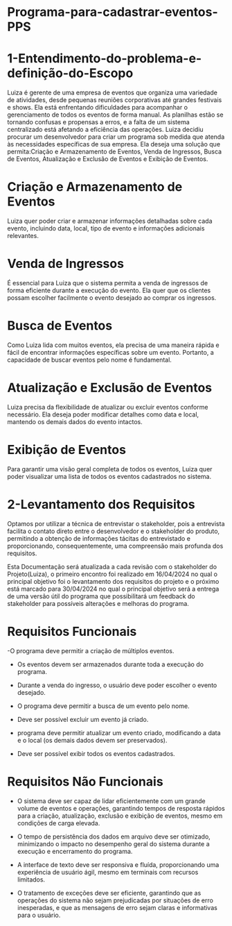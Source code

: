 # Programa-para-cadastrar-eventos-PPS
# 1-Entendimento-do-problema-e-definição-do-Escopo
Luiza é gerente de uma empresa de eventos que organiza uma variedade de atividades, desde pequenas reuniões corporativas até grandes festivais e shows. Ela está enfrentando dificuldades para acompanhar o gerenciamento de todos os eventos de forma manual. As planilhas estão se tornando confusas e propensas a erros, e a falta de um sistema centralizado está afetando a eficiência das operações. Luiza decidiu procurar um desenvolvedor para criar um programa sob medida que atenda às necessidades específicas de sua empresa. Ela deseja uma solução que permita:Criação e Armazenamento de Eventos, Venda de Ingressos, Busca de Eventos, Atualização e Exclusão de Eventos e Exibição de Eventos.

# Criação e Armazenamento de Eventos
Luiza quer poder criar e armazenar informações detalhadas sobre cada evento, incluindo data, local, tipo de evento e informações adicionais relevantes.
# Venda de Ingressos
É essencial para Luiza que o sistema permita a venda de ingressos de forma eficiente durante a execução do evento. Ela quer que os clientes possam escolher facilmente o evento desejado ao comprar os ingressos.
# Busca de Eventos
Como Luiza lida com muitos eventos, ela precisa de uma maneira rápida e fácil de encontrar informações específicas sobre um evento. Portanto, a capacidade de buscar eventos pelo nome é fundamental.
# Atualização e Exclusão de Eventos
Luiza precisa da flexibilidade de atualizar ou excluir eventos conforme necessário. Ela deseja poder modificar detalhes como data e local, mantendo os demais dados do evento intactos.
# Exibição de Eventos
Para garantir uma visão geral completa de todos os eventos, Luiza quer poder visualizar uma lista de todos os eventos cadastrados no sistema.

# 2-Levantamento dos Requisitos
Optamos por utilizar a técnica de entrevistar o stakeholder, pois a entrevista facilita o contato direto entre o desenvolvedor e o stakeholder do produto, permitindo a obtenção de informações tácitas do entrevistado e proporcionando, consequentemente, uma compreensão mais profunda dos requisitos.

Esta Documentação será atualizada a cada revisão com o stakeholder do Projeto(Luiza), o primeiro encontro foi realizado em 16/04/2024 no qual o principal objetivo foi o levantamento dos requisitos do projeto e o próximo está marcado para 30/04/2024 no qual o principal objetivo será a entrega de uma versão útil do programa que possibilitará um feedback do stakeholder para possíveis alterações e melhoras do programa.

# Requisitos Funcionais
-O programa deve permitir a criação de múltiplos eventos.

- Os eventos devem ser armazenados durante toda a execução do programa.

- Durante a venda do ingresso, o usuário deve poder escolher o evento desejado.

- O programa deve permitir a busca de um evento pelo nome.

- Deve ser possível excluir um evento já criado.

- programa deve permitir atualizar um evento criado, modificando a data e o local (os demais dados devem ser preservados).

- Deve ser possível exibir todos os eventos cadastrados.

# Requisitos Não Funcionais
- O sistema deve ser capaz de lidar eficientemente com um grande volume de eventos e operações, garantindo tempos de resposta rápidos para a criação, atualização, exclusão e exibição de eventos, mesmo em condições de carga elevada.

- O tempo de persistência dos dados em arquivo deve ser otimizado, minimizando o impacto no desempenho geral do sistema durante a execução e encerramento do programa.

- A interface de texto deve ser responsiva e fluída, proporcionando uma experiência de usuário ágil, mesmo em terminais com recursos limitados.

- O tratamento de exceções deve ser eficiente, garantindo que as operações do sistema não sejam prejudicadas por situações de erro inesperadas, e que as mensagens de erro sejam claras e informativas para o usuário.
